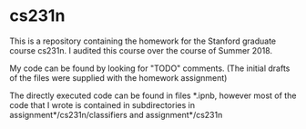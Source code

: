 # cs231n

This is a repository containing the homework for the Stanford graduate course cs231n. I audited this course over the course of Summer 2018.

My code can be found by looking for "TODO" comments. (The initial drafts of the files were supplied with the homework assignment)

The directly executed code can be found in files \*.ipnb, however most of the code that I wrote is contained in subdirectories in assignment\*/cs231n/classifiers and assignment\*/cs231n
